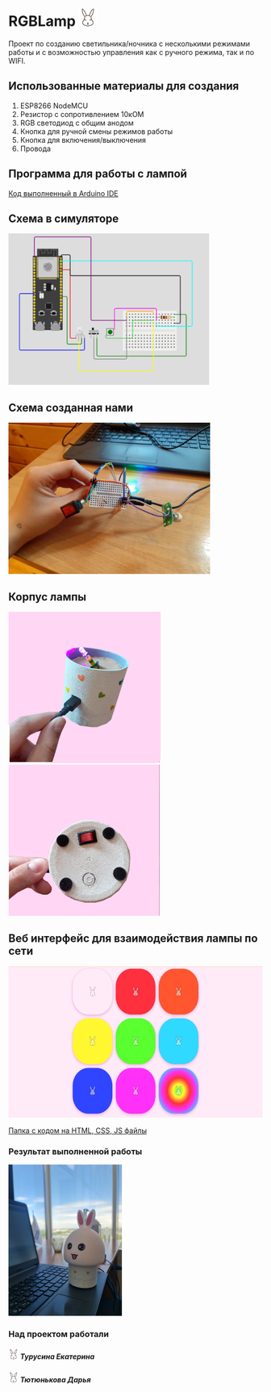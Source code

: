# RGBLamp <img src="https://github.com/DariaTui/RGBLamp/blob/main/data/rabbit.png" height="35"/>

Проект по созданию светильника/ночника с несколькими режимами работы и с возможностью управления как с ручного режима, так и по WIFI.
<h2>Использованные материалы для создания</h2>

1. ESP8266 NodeMCU
2. Резистор с сопротивлением 10кОМ
3. RGB светодиод с общим анодом
4. Кнопка для ручной смены режимов работы
5. Кнопка для включения/выключения
6. Провода
<h2>Программа для работы с лампой</h2>

[Код выполненный в Arduino IDE](https://github.com/DariaTui/RGBLamp/blob/main/rabbitRGB_lamp.ino)
<h2>Схема в симуляторе</h2>
<img src="https://github.com/DariaTui/RGBLamp/blob/main/result/simulate_scheme.png" height="300"/>
<h2>Схема созданная нами</h2>
<img src="https://github.com/DariaTui/RGBLamp/blob/main/result/scheme.jpg" height="300"/>
<h2>Корпус лампы</h2>
<img src="https://github.com/DariaTui/RGBLamp/blob/main/result/box.jpg" height="300"/>
<img src="https://github.com/DariaTui/RGBLamp/blob/main/result/box_down.jpg" height="300"/>
<h2>Веб интерфейс для взаимодействия лампы по сети</h2>
<img src="https://github.com/DariaTui/RGBLamp/blob/main/result/web.jpg" height="300"/>

[Папка с кодом на HTML, CSS, JS файлы](https://github.com/DariaTui/RGBLamp/tree/main/data)

### Результат выполненной работы
<img src="https://github.com/DariaTui/RGBLamp/blob/main/result/fullRabbit.jpg" height="300"/> 

### Над проектом работали 

##### <img src="https://github.com/DariaTui/RGBLamp/blob/main/data/rabbit.png" height="20"/>  Турусина Екатерина 
##### <img src="https://github.com/DariaTui/RGBLamp/blob/main/data/rabbit.png" height="20"/> Тютюнькова Дарья 
